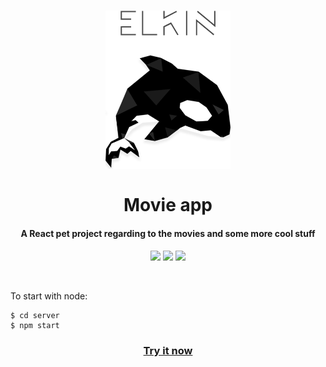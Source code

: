 <h1 align="center">
  <a href="https://github.com/elkinny">
    <img src="https://raw.githubusercontent.com/elkinny/Curriculum-Vitae/master/ekins_logo.png" alt="Elkin" width="200">
  </a>
   <br>
  <br>
    Movie app
</h1>

<h4 align="center"> A React pet project regarding to the movies and some more cool stuff</h4>

<p align="center">
  <img src="https://forthebadge.com/images/badges/powered-by-electricity.svg">
  <img src="https://forthebadge.com/images/badges/built-with-love.svg">
  <img src="https://forthebadge.com/images/badges/gluten-free.svg">
</p>
<br>

To start with node:

```
$ cd server
$ npm start
```

<h3 align="center"><a href="https://elkinny.github.io/Movie-App/">Try it now</h3>
